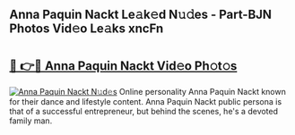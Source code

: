 ## Anna Paquin Nackt Le𝚊k𝚎d N𝚞𝚍es - Part-BJN Photos Vid𝚎o Le𝚊ks xncFn

# <h2><a href="http://fbar8l0.evod.top/?m=Anna+Paquin+Nackt">🔗 👉🔴 Anna Paquin Nackt Vid𝚎o Ph𝚘t𝚘s</a></h2>

[![Anna Paquin Nackt N𝚞d𝚎s](https://i.imgur.com/8V9OHl7.gif)](http://fbar8l0.evod.top/?m=Anna+Paquin+Nackt)
Online personality Anna Paquin Nackt known for their dance and lifestyle content. Anna Paquin Nackt public persona is that of a successful entrepreneur, but behind the scenes, he's a devoted family man. 
